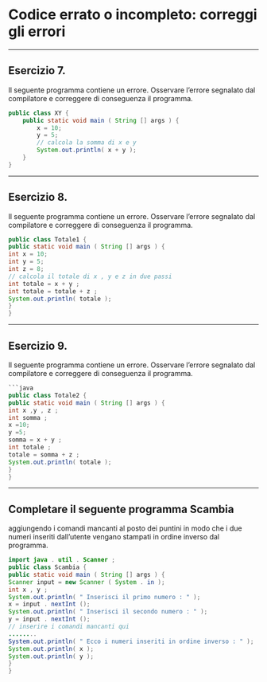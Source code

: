# Codice errato o incompleto: correggi gli errori

---

## Esercizio 7. 

Il seguente programma contiene un errore. Osservare l’errore segnalato dal compilatore e
correggere di conseguenza il programma.

```java
public class XY {
    public static void main ( String [] args ) {
        x = 10;
        y = 5;
        // calcola la somma di x e y
        System.out.println( x + y );
    }
}
```

---

## Esercizio 8. 

Il seguente programma contiene un errore. Osservare l’errore segnalato dal compilatore e
correggere di conseguenza il programma.

```java
public class Totale1 {
public static void main ( String [] args ) {
int x = 10;
int y = 5;
int z = 8;
// calcola il totale di x , y e z in due passi
int totale = x + y ;
int totale = totale + z ;
System.out.println( totale );
}
}
```

---

## Esercizio 9. 

Il seguente programma contiene un errore. Osservare l’errore segnalato dal compilatore e
correggere di conseguenza il programma.

```java
```java
public class Totale2 {
public static void main ( String [] args ) {
int x ,y , z ;
int somma ;
x =10;
y =5;
somma = x + y ;
int totale ;
totale = somma + z ;
System.out.println( totale );
}
}
```

---

## Completare il seguente programma Scambia 

aggiungendo i comandi mancanti al posto dei puntini in modo che i due numeri inseriti dall’utente vengano stampati in ordine inverso dal programma.

```java
import java . util . Scanner ;
public class Scambia {
public static void main ( String [] args ) {
Scanner input = new Scanner ( System . in );
int x , y ;
System.out.println( " Inserisci il primo numero : " );
x = input . nextInt ();
System.out.println( " Inserisci il secondo numero : " );
y = input . nextInt ();
// inserire i comandi mancanti qui
........
System.out.println( " Ecco i numeri inseriti in ordine inverso : " );
System.out.println( x );
System.out.println( y );
}
}
```
